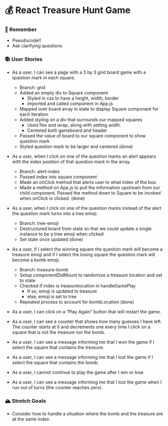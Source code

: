 # 💰 React Treasure Hunt Game

### 🤔 Remember
- Pseudocode!!
- Ask clarifying questions

### 📚 User Stories
- As a user, I can see a page with a 3 by 3 grid board game with a question mark in each square.
    - Branch: grid
    - Added an empty div to Square component
      - Styled in css to have a height, width, border
      - imported and called component in App.js
    - Mapped over board array in state to display Square component for each iteration
    - Added styling on a div that surrounds our mapped squares
      - Used flex and wrap, along with setting width.
      - Centered both gameboard and header
    - Passed the value of board to our square component to show question mark
    - Styled question mark to be larger and centered
    (done)

- As a user, when I click on one of the question marks an alert appears with the index position of that question mark in the array.
    - Branch: alert-index
    - Passed index into square component
    - Made an onClick method that alerts user to what index of the box.
    - Made a method on App.js to pull the information upstream from our child component.  Passed the method down to Square to be invoked when onClick is clicked.
    (done)

- As a user, when I click on one of the question marks instead of the alert the question mark turns into a tree emoji.
    - Branch: tree-emoji
    - Destructured board from state so that we could update a single instance to be a tree emoji when clicked
    - Set state once updated
    (done)

- As a user, if I select the winning square the question mark will become a treasure emoji and if I select the losing square the question mark will become a bomb emoji.
    - Branch: treasure-bomb
    - Setup componentDidMount to randomize a treasure location and set to state
    - Checked if index is treasurelocation in handleGamePlay
      - If so, emoji is updated to treasure
      - else, emoji is set to tree
    - Repeated process to account for bombLocation
    (done)


- As a user, I can click on a “Play Again” button that will restart the game.
- As a user, I can see a counter that shows how many guesses I have left. The counter starts at 5 and decrements one every time I click on a square that is not the treasure nor the bomb.
- As a user, I can see a message informing me that I won the game if I select the square that contains the treasure.
- As a user, I can see a message informing me that I lost the game if I select the square that contains the bomb.
- As a user, I cannot continue to play the game after I win or lose.
- As a user, I can see a message informing me that I lost the game when I run out of turns (the counter reaches zero).


### 🏔 Stretch Goals
- Consider how to handle a situation where the bomb and the treasure are at the same index.
